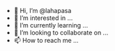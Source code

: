 - 👋 Hi, I’m @lahapasa
- 👀 I’m interested in ...
- 🌱 I’m currently learning ...
- 💞️ I’m looking to collaborate on ...
- 📫 How to reach me ...

<!---
lahapasa/lahapasa is a ✨ special ✨ repository because its `README.md` (this file) appears on your GitHub profile.
You can click the Preview link to take a look at your changes.
--->
